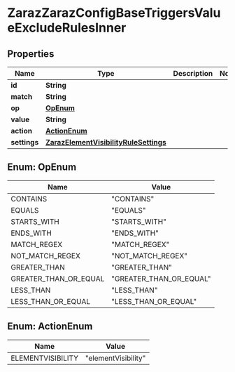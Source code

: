 

# ZarazZarazConfigBaseTriggersValueExcludeRulesInner


## Properties

| Name | Type | Description | Notes |
|------------ | ------------- | ------------- | -------------|
|**id** | **String** |  |  |
|**match** | **String** |  |  |
|**op** | [**OpEnum**](#OpEnum) |  |  |
|**value** | **String** |  |  |
|**action** | [**ActionEnum**](#ActionEnum) |  |  |
|**settings** | [**ZarazElementVisibilityRuleSettings**](ZarazElementVisibilityRuleSettings.md) |  |  |



## Enum: OpEnum

| Name | Value |
|---- | -----|
| CONTAINS | &quot;CONTAINS&quot; |
| EQUALS | &quot;EQUALS&quot; |
| STARTS_WITH | &quot;STARTS_WITH&quot; |
| ENDS_WITH | &quot;ENDS_WITH&quot; |
| MATCH_REGEX | &quot;MATCH_REGEX&quot; |
| NOT_MATCH_REGEX | &quot;NOT_MATCH_REGEX&quot; |
| GREATER_THAN | &quot;GREATER_THAN&quot; |
| GREATER_THAN_OR_EQUAL | &quot;GREATER_THAN_OR_EQUAL&quot; |
| LESS_THAN | &quot;LESS_THAN&quot; |
| LESS_THAN_OR_EQUAL | &quot;LESS_THAN_OR_EQUAL&quot; |



## Enum: ActionEnum

| Name | Value |
|---- | -----|
| ELEMENTVISIBILITY | &quot;elementVisibility&quot; |




